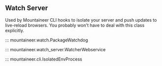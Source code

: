 ## Watch Server

Used by Mountaineer CLI hooks to isolate your server and push updates to live-reload browsers. You probably won't have to deal with this class explicitly.

::: mountaineer.watch.PackageWatchdog

::: mountaineer.watch_server.WatcherWebservice

::: mountaineer.cli.IsolatedEnvProcess
